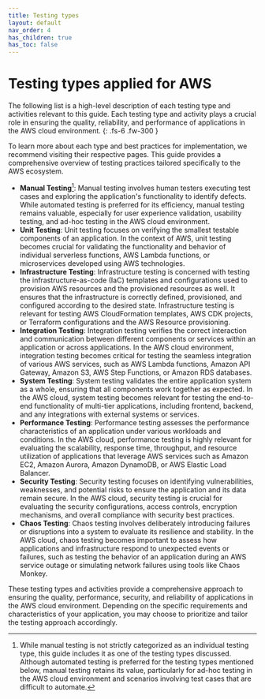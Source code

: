 ```yaml
---
title: Testing types
layout: default
nav_order: 4
has_children: true
has_toc: false
---
```


# Testing types applied for AWS

The following list is a high-level description of each testing type and activities relevant to this guide. Each testing type and activity plays a crucial role in ensuring the quality, reliability, and performance of applications in the AWS cloud environment.
{: .fs-6 .fw-300 }

To learn more about each type and best practices for implementation, we recommend visiting their respective pages. This guide provides a comprehensive overview of testing practices tailored specifically to the AWS ecosystem.

- **Manual Testing**[^1]: Manual testing involves human testers executing test cases and exploring the application's functionality to identify defects. While automated testing is preferred for its efficiency, manual testing remains valuable, especially for user experience validation, usability testing, and ad-hoc testing in the AWS cloud environment.
- **Unit Testing**: Unit testing focuses on verifying the smallest testable components of an application. In the context of AWS, unit testing becomes crucial for validating the functionality and behavior of individual serverless functions, AWS Lambda functions, or microservices developed using AWS technologies.
- **Infrastructure Testing**: Infrastructure testing is concerned with testing the infrastructure-as-code (IaC) templates and configurations used to provision AWS resources and the provisioned resources as well. It ensures that the infrastructure is correctly defined, provisioned, and configured according to the desired state. Infrastructure testing is relevant for testing AWS CloudFormation templates, AWS CDK projects, or Terraform configurations and the AWS Resource provisioning.
- **Integration Testing**: Integration testing verifies the correct interaction and communication between different components or services within an application or across applications. In the AWS cloud environment, integration testing becomes critical for testing the seamless integration of various AWS services, such as AWS Lambda functions, Amazon API Gateway, Amazon S3, AWS Step Functions, or Amazon RDS databases.
- **System Testing**: System testing validates the entire application system as a whole, ensuring that all components work together as expected. In the AWS cloud, system testing becomes relevant for testing the end-to-end functionality of multi-tier applications, including frontend, backend, and any integrations with external systems or services.
- **Performance Testing**: Performance testing assesses the performance characteristics of an application under various workloads and conditions. In the AWS cloud, performance testing is highly relevant for evaluating the scalability, response time, throughput, and resource utilization of applications that leverage AWS services such as Amazon EC2, Amazon Aurora, Amazon DynamoDB, or AWS Elastic Load Balancer.
- **Security Testing**: Security testing focuses on identifying vulnerabilities, weaknesses, and potential risks to ensure the application and its data remain secure. In the AWS cloud, security testing is crucial for evaluating the security configurations, access controls, encryption mechanisms, and overall compliance with security best practices.
- **Chaos Testing**: Chaos testing involves deliberately introducing failures or disruptions into a system to evaluate its resilience and stability. In the AWS cloud, chaos testing becomes important to assess how applications and infrastructure respond to unexpected events or failures, such as testing the behavior of an application during an AWS service outage or simulating network failures using tools like Chaos Monkey.

These testing types and activities provide a comprehensive approach to ensuring the quality, performance, security, and reliability of applications in the AWS cloud environment. Depending on the specific requirements and characteristics of your application, you may choose to prioritize and tailor the testing approach accordingly.

[^1]: While manual testing is not strictly categorized as an individual testing type, this guide includes it as one of the testing types discussed. Although automated testing is preferred for the testing types mentioned below, manual testing retains its value, particularly for ad-hoc testing in the AWS cloud environment and scenarios involving test cases that are difficult to automate.
